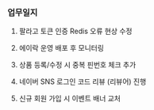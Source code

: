 ### 업무일지

1. 팔라고 토큰 인증 Redis 오류 현상 수정

2. 에이락 운영 배포 후 모니터링

3. 상품 등록/수정 시 중복 핀번호 체크 추가

4. 네이버 SNS 로그인 코드 리뷰 (리뷰어) 진행

5. 신규 회원 가입 시 이벤트 배너 교처
